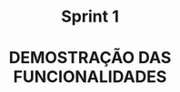   <h1 align="center">  Sprint 1 </h1>


   <h1 align = "center"> DEMOSTRAÇÃO DAS FUNCIONALIDADES </h1>

   <p align "center">

   


